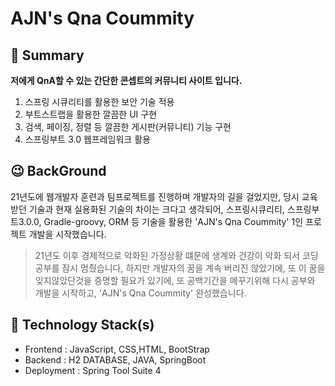 # **AJN's Qna Coummity**

## 📌 Summary

**저에게 QnA할 수 있는 간단한 콘셉트의 커뮤니티 사이트 입니다.**
 1. 스프링 시큐리티를 활용한 보안 기술 적용
 2. 부트스트랩을 활용한 깔끔한 UI 구현
 3. 검색, 페이징, 정렬 등 깔끔한 게시판(커뮤니티) 기능 구현
 4. 스프링부트 3.0 웹프레임워크 활용
 
 
## 😉 BackGround
21년도에 웹개발자 훈련과 팀프로젝트를 진행하며 개발자의 길을 걸었지만,
당시 교육 받던 기술과 현재 실용화된 기술의 차이는 크다고 생각되어,
스프링시큐리티, 스프링부트3.0.0, Gradle-groovy, ORM 등 기술을 활용한
'AJN's Qna Coummity' 1인 프로젝트 개발을 시작했습니다.

> 21년도 이후 경제적으로 악화된 가정상황 떄문에 생계와 건강이 악화 되서 코딩 공부를 잠시 멈췄습니다, 하지만 개발자의 꿈을
계속 버리진 않았기에, 또 이 꿈을 잊지않았단것을 증명할 필요가 있기에, 
또 공백기간을 메꾸기위해 다시 공부와 개발을 시작하고, 'AJN's Qna Coummity' 완성했습니다.
## 🔨  Technology Stack(s)
-   Frontend : JavaScript, CSS,HTML, BootStrap
-   Backend : H2 DATABASE, JAVA, SpringBoot
-  Deployment : Spring Tool Suite 4
